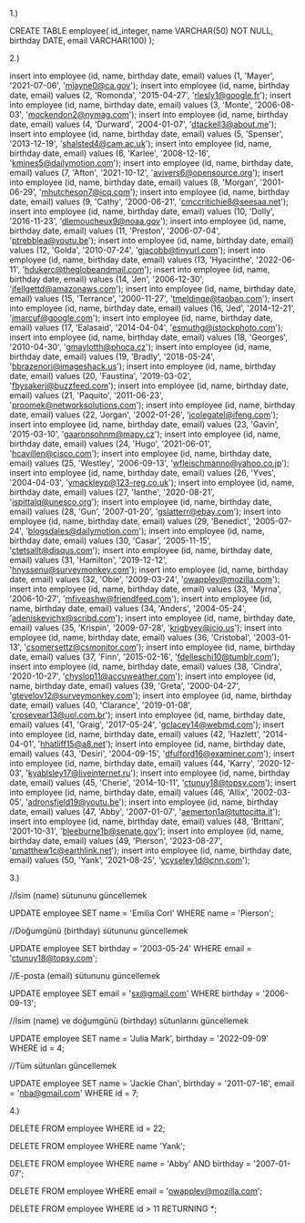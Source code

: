 1.)

CREATE TABLE employee(
     id_integer,
     name VARCHAR(50) NOT NULL,
     birthday DATE,
     email VARCHAR(100)
);





2.)

insert into employee (id, name, birthday date, email) values (1, 'Mayer', '2021-07-06', 'mjayne0@ca.gov');
insert into employee (id, name, birthday date, email) values (2, 'Romonda', '2015-04-27', 'rlesly1@google.fr');
insert into employee (id, name, birthday date, email) values (3, 'Monte', '2006-08-03', 'mockendon2@nymag.com');
insert into employee (id, name, birthday date, email) values (4, 'Durward', '2004-01-07', 'dtackell3@about.me');
insert into employee (id, name, birthday date, email) values (5, 'Spenser', '2013-12-19', 'shalsted4@cam.ac.uk');
insert into employee (id, name, birthday date, email) values (6, 'Karlee', '2008-12-16', 'kmines5@dailymotion.com');
insert into employee (id, name, birthday date, email) values (7, 'Afton', '2021-10-12', 'avivers6@opensource.org');
insert into employee (id, name, birthday date, email) values (8, 'Morgan', '2001-06-29', 'mhutcheson7@icq.com');
insert into employee (id, name, birthday date, email) values (9, 'Cathy', '2000-06-21', 'cmccritichie8@seesaa.net');
insert into employee (id, name, birthday date, email) values (10, 'Dolly', '2016-11-23', 'dlemoucheux9@noaa.gov');
insert into employee (id, name, birthday date, email) values (11, 'Preston', '2006-07-04', 'ptrebblea@youtu.be');
insert into employee (id, name, birthday date, email) values (12, 'Golda', '2010-07-24', 'gjacobb@tinyurl.com');
insert into employee (id, name, birthday date, email) values (13, 'Hyacinthe', '2022-06-11', 'hdukerc@theglobeandmail.com');
insert into employee (id, name, birthday date, email) values (14, 'Jen', '2006-12-30', 'jfellgettd@amazonaws.com');
insert into employee (id, name, birthday date, email) values (15, 'Terrance', '2000-11-27', 'tmeldinge@taobao.com');
insert into employee (id, name, birthday date, email) values (16, 'Jed', '2014-12-21', 'jmarcuf@google.com');
insert into employee (id, name, birthday date, email) values (17, 'Ealasaid', '2014-04-04', 'esmuthg@istockphoto.com');
insert into employee (id, name, birthday date, email) values (18, 'Georges', '2010-04-30', 'gmaylotth@phoca.cz');
insert into employee (id, name, birthday date, email) values (19, 'Bradly', '2018-05-24', 'bbrazenori@imageshack.us');
insert into employee (id, name, birthday date, email) values (20, 'Faustina', '2019-03-02', 'fbysakerj@buzzfeed.com');
insert into employee (id, name, birthday date, email) values (21, 'Paquito', '2011-06-23', 'proomek@networksolutions.com');
insert into employee (id, name, birthday date, email) values (22, 'Jorgan', '2002-01-26', 'jcolegatel@ifeng.com');
insert into employee (id, name, birthday date, email) values (23, 'Gavin', '2015-03-10', 'gaaronsohnm@mapy.cz');
insert into employee (id, name, birthday date, email) values (24, 'Hugo', '2021-06-01', 'hcavillen@cisco.com');
insert into employee (id, name, birthday date, email) values (25, 'Westley', '2006-09-13', 'wfleischmanno@yahoo.co.jp');
insert into employee (id, name, birthday date, email) values (26, 'Yves', '2004-04-03', 'ymackleyp@123-reg.co.uk');
insert into employee (id, name, birthday date, email) values (27, 'Ianthe', '2020-08-21', 'ispittalq@unesco.org');
insert into employee (id, name, birthday date, email) values (28, 'Gun', '2007-01-20', 'gslatterr@ebay.com');
insert into employee (id, name, birthday date, email) values (29, 'Benedict', '2005-07-24', 'blogsdales@dailymotion.com');
insert into employee (id, name, birthday date, email) values (30, 'Casar', '2005-11-15', 'ctetsallt@disqus.com');
insert into employee (id, name, birthday date, email) values (31, 'Hamilton', '2019-12-12', 'hnyssenu@surveymonkey.com');
insert into employee (id, name, birthday date, email) values (32, 'Obie', '2009-03-24', 'owapplev@mozilla.com');
insert into employee (id, name, birthday date, email) values (33, 'Myrna', '2006-10-27', 'mfiveashw@friendfeed.com');
insert into employee (id, name, birthday date, email) values (34, 'Anders', '2004-05-24', 'adeniskevichx@scribd.com');
insert into employee (id, name, birthday date, email) values (35, 'Krispin', '2009-07-28', 'krigbyey@icio.us');
insert into employee (id, name, birthday date, email) values (36, 'Cristobal', '2003-01-13', 'csomersettz@csmonitor.com');
insert into employee (id, name, birthday date, email) values (37, 'Finn', '2015-02-16', 'fdelleschi10@tumblr.com');
insert into employee (id, name, birthday date, email) values (38, 'Cindra', '2020-10-27', 'chyslop11@accuweather.com');
insert into employee (id, name, birthday date, email) values (39, 'Greta', '2000-04-27', 'gtevelov12@surveymonkey.com');
insert into employee (id, name, birthday date, email) values (40, 'Clarance', '2019-01-08', 'crosevear13@uol.com.br');
insert into employee (id, name, birthday date, email) values (41, 'Graig', '2017-05-24', 'gclacey14@webmd.com');
insert into employee (id, name, birthday date, email) values (42, 'Hazlett', '2014-04-01', 'hhatliff15@a8.net');
insert into employee (id, name, birthday date, email) values (43, 'Desiri', '2004-09-15', 'dfulford16@examiner.com');
insert into employee (id, name, birthday date, email) values (44, 'Karry', '2020-12-03', 'kyablsley17@liveinternet.ru');
insert into employee (id, name, birthday date, email) values (45, 'Cherie', '2014-10-11', 'ctunuy18@topsy.com');
insert into employee (id, name, birthday date, email) values (46, 'Allix', '2002-03-05', 'adronsfield19@youtu.be');
insert into employee (id, name, birthday date, email) values (47, 'Abby', '2007-01-07', 'aemerton1a@tuttocitta.it');
insert into employee (id, name, birthday date, email) values (48, 'Brittani', '2001-10-31', 'bleeburne1b@senate.gov');
insert into employee (id, name, birthday date, email) values (49, 'Pierson', '2023-08-27', 'pmatthew1c@earthlink.net');
insert into employee (id, name, birthday date, email) values (50, 'Yank', '2021-08-25', 'ycyseley1d@cnn.com');






3.)

//İsim (name) sütununu güncellemek

UPDATE employee
SET name = 'Emilia Corl'
WHERE name = 'Pierson';


//Doğumgünü (birthday) sütununu güncellemek

UPDATE employee
SET birthday = '2003-05-24'
WHERE email = 'ctunuy18@topsy.com';
 

//E-posta (email) sütununu güncellemek

UPDATE employee
SET email = 'sx@gmail.com'
WHERE birthday = '2006-09-13';


//İsim (name) ve doğumgünü (birthday) sütunlarını güncellemek

UPDATE employee
SET name = 'Julia Mark',
       birthday = '2022-09-09'
WHERE id = 4;


//Tüm sütunları güncellemek

UPDATE employee
SET name = 'Jackie Chan',
        birthday = '2011-07-16',
        email = 'nba@gmail.com'
WHERE id = 7;




4.)

DELETE FROM employee
WHERE id = 22;

DELETE FROM employee
WHERE name 'Yank';

DELETE FROM employee
WHERE name = 'Abby' AND birthday = '2007-01-07';

DELETE FROM employee
WHERE email =  'owapplev@mozilla.com';

DELETE FROM employee
WHERE id > 11
RETURNING *;
